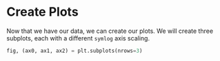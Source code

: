 # Create Plots

Now that we have our data, we can create our plots. We will create three subplots, each with a different `symlog` axis scaling.

```python
fig, (ax0, ax1, ax2) = plt.subplots(nrows=3)
```
